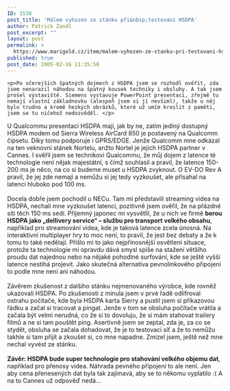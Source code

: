 ```yaml
---
ID: 1538
post_title: 'Málem vyhozen ze stánku při&nbsp;testování HSDPA'
author: Patrick Zandl
post_excerpt: ""
layout: post
permalink: >
  https://www.marigold.cz/item/malem-vyhozen-ze-stanku-pri-testovani-hsdpa
published: true
post_date: 2005-02-16 11:35:58
---
```

	<p>Po včerejších špatných dojmech z HSDPA jsem se rozhodl ověřit, zda jsem nenarazil náhodou na špatný kousek techniky i obsluhy. A tak jsem prošel výstaviště. Siemens vystavuje PowerPoint presentaci, zřejmě tu nemají vlastní základnovku (alespoň jsem si jí nevšiml), takže u něj bylo trudno a kromě hezkých obrázků, které už umím kreslit z paměti, jsem se tu ničehož nedozvěděl. </p>
<p style="MARGIN: 0px">U Qualcommu presentaci HSDPA mají, jak by ne, zatím jediný dostupný HSDPA modem od Sierra Wireless AirCard 850 je postavený na Qualcomm čipsetu. Díky tomu podporuje i GPRS/EDGE. Jenže Qualcomm mne odkázal na ten veknovní stánek Nortelu, anžto Nortel je jejich HSDPA partner v Cannes. I svěřil jsem se technikovi Qualcommu, že můj dojem z latence té technologie není nějak majestátní, s čímž souhlasil a pravil, že latence 150-200 ms je něco, na co si budeme muset u HSDPA zvyknout. O EV-DO Rev A pravil, že jej zde nemají a nemůžu si jej tedy vyzkoušet, ale přísahal na latenci hluboko pod 100 ms. </p>
<p style="MARGIN: 0px"><br />Docela dobře jsem pochodil u NECu. Tam mi představili streaming videa na HSDPA, nechali mne vyzkoušet latenci, pozitivně jsem ověřil, že na přázdné síti těch 150 ms sedí. Příjemný japonec mi vysvětlil, že u nich ve firmě <strong>berou HSDPA jako „dellivery service“ – službu pro transport velkého obsahu</strong>, například pro streamování videa, kde je taková latence zcela únosná. Na interaktivní multiplayer hry to moc není, to pravil, že jest bez debaty a že k tomu to také nedělají. Přišlo mi to jako nejpřínosnější osvětlení situace, protože ta technologie mi opravdu dává smysl spíše na stažení většího proudu dat najednou nebo na nějaké pohodlné surfování, kde se ještě vyšší latence nestíhá projevit. Jako skutečná alternativa pevnolinkového připojení to podle mne není ani náhodou.</p>
<p style="MARGIN: 0px"><br />Závěrem zkušenost z dalšího stánku nejmenovaného výrobce, kde rovněž ukazovali HSDPA. Po zkušenosti z minula jsem v prvé řadě odlifroval ostrahu počítače, kde byla HSDPA karta Sierry a pustil jsem si příkazovou řádku a začal si tracovat a pingat. Jenže v tom se obsluha počítače vrátila a začala být velmi nerudná, co že si to dovoluju, že si mám stahovat trailery filmů a ne si tam pouštět ping. Asertivně jsem se zeptal, zda je, za co se stydět, obsluha se začala dohadovat, že je to testovací síť a že to nemůžu takhle si tam přijít a zkoušet si, co mne napadne. Zmizel jsem, ještě než mne nechal vyvést ze stánku. </p>
<p style="MARGIN: 0px"><strong><br />Závěr: HSDPA bude super technologie pro stahování velkého objemu dat</strong>, například pro přenosy videa. Náhrada pevného připojení to ale není. Jen aby cena přenesených dat byla tak zajímavá, aby se to někomu vyplatilo :( A na to Cannes už odpověď nedá...</p>